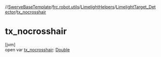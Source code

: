 //[SwerveBaseTemplate](../../../../index.md)/[frc.robot.utils](../../index.md)/[LimelightHelpers](../index.md)/[LimelightTarget_Detector](index.md)/[tx_nocrosshair](tx_nocrosshair.md)

# tx_nocrosshair

[jvm]\
open var [tx_nocrosshair](tx_nocrosshair.md): [Double](https://kotlinlang.org/api/latest/jvm/stdlib/kotlin/-double/index.html)
